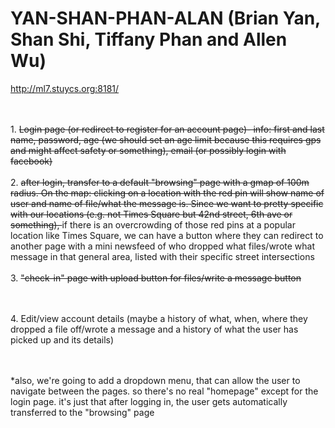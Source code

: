 YAN-SHAN-PHAN-ALAN (Brian Yan, Shan Shi, Tiffany Phan and Allen Wu)
================
http://ml7.stuycs.org:8181/

<br><br>1. <del>Login page (or redirect to register for an account page)- info: first and last name, password, age (we should set an age limit because this requires gps and might affect safety or something), email (or possibly login with facebook) </del>
<br><br>2. <del>
 after login, transfer to a default "browsing" page with a gmap of 100m radius. On the map: clicking on a location with the red pin will show name of user and name of file/what the message is. Since we want to pretty specific with our locations (e.g. not Times Square but 42nd street, 6th ave or something), </del> 
if there is an overcrowding of those red pins at a popular location like Times Square, we can have a button where they can redirect to another page with a mini newsfeed of who dropped what files/wrote what message in that general area, listed with their specific street intersections
<br><br>3. <del>
 "check-in" page with upload button for files/write a message button </del>

<br><br>4. Edit/view account details (maybe a history of what, when, where they dropped a file off/wrote a message and a history of what the user has picked up and its details)


<br><br>*also, we're going to add a dropdown menu, that can allow the user to navigate between the pages. so there's no real "homepage" except for the login page. it's just that after logging in, the user gets automatically transferred to the "browsing" page
